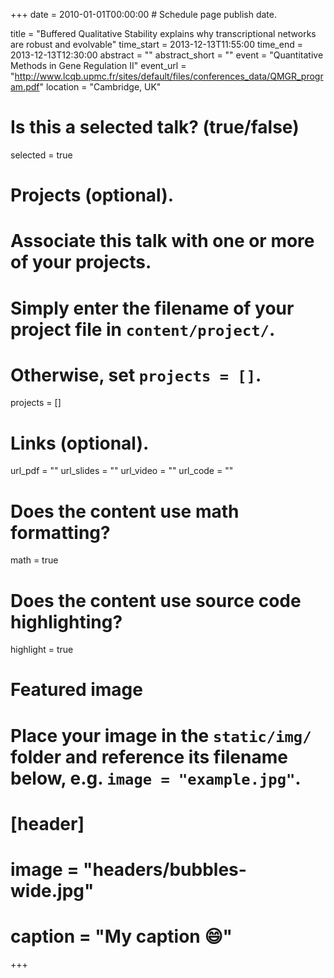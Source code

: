 +++
date = 2010-01-01T00:00:00  # Schedule page publish date.

title = "Buffered Qualitative Stability explains why transcriptional networks are robust and evolvable"
time_start = 2013-12-13T11:55:00
time_end = 2013-12-13T12:30:00
abstract = ""
abstract_short = ""
event = "Quantitative Methods in Gene Regulation II"
event_url = "http://www.lcqb.upmc.fr/sites/default/files/conferences_data/QMGR_program.pdf"
location = "Cambridge, UK"

# Is this a selected talk? (true/false)
selected = true

# Projects (optional).
#   Associate this talk with one or more of your projects.
#   Simply enter the filename of your project file in `content/project/`.
#   Otherwise, set `projects = []`.
projects = []

# Links (optional).
url_pdf = ""
url_slides = ""
url_video = ""
url_code = ""

# Does the content use math formatting?
math = true

# Does the content use source code highlighting?
highlight = true

# Featured image
# Place your image in the `static/img/` folder and reference its filename below, e.g. `image = "example.jpg"`.
# [header]
# image = "headers/bubbles-wide.jpg"
# caption = "My caption :smile:"

+++